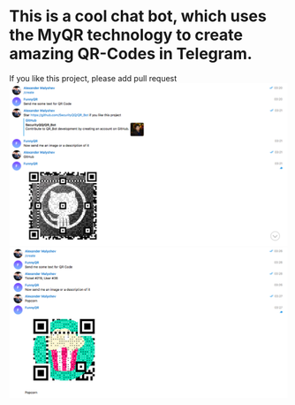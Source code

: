 # This is a cool chat bot, which uses the MyQR technology to create amazing QR-Codes in Telegram.
If you like this project, please add pull request
![Example 1](https://github.com/SecurityQQ/QR_Bot/blob/master/example_1.png?raw=true) ![Example 2](https://github.com/SecurityQQ/QR_Bot/blob/master/example_2.png?raw=true)

